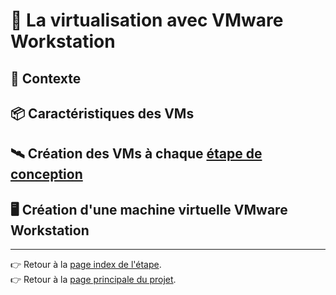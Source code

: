 # 💽 La virtualisation avec VMware Workstation
## 📝 Contexte

## 📦 Caractéristiques des VMs

## 🛰️ Création des VMs à chaque [étape de conception](/README.md#-les-étapes-de-conception)

## 🖥️ Création d'une machine virtuelle VMware Workstation

---

👉 Retour à la [page index de l'étape](/Installations/Etape1/0-index.md).  
👉 Retour à la [page principale du projet](/README.md).  